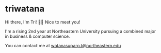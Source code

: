 # triwatana
Hi there, I'm Tri! 👋🏼 Nice to meet you! 

I'm a rising 2nd year at Northeastern University pursuing a combined major in business & computer science.

You can contact me at watanasuparp.t@northeastern.edu 





